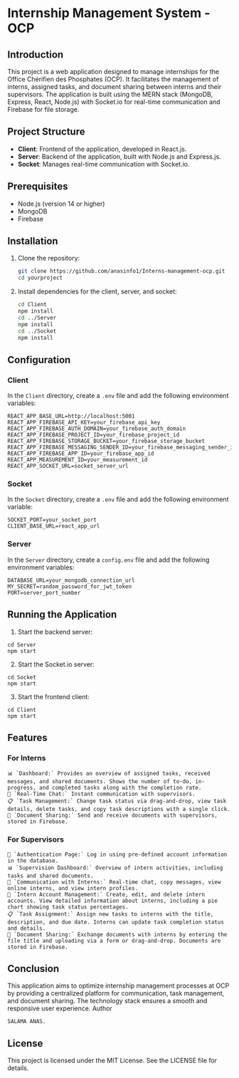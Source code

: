 # Internship Management System - OCP

## Introduction

This project is a web application designed to manage internships for the Office Chérifien des Phosphates (OCP). It facilitates the management of interns, assigned tasks, and document sharing between interns and their supervisors. The application is built using the MERN stack (MongoDB, Express, React, Node.js) with Socket.io for real-time communication and Firebase for file storage.

## Project Structure

- **Client**: Frontend of the application, developed in React.js.
- **Server**: Backend of the application, built with Node.js and Express.js.
- **Socket**: Manages real-time communication with Socket.io.

## Prerequisites

- Node.js (version 14 or higher)
- MongoDB
- Firebase

## Installation

1. Clone the repository:

    ```bash
    git clone https://github.com/anasinfo1/Interns-management-ocp.git
    cd yourproject
    ```

2. Install dependencies for the client, server, and socket:

    ```bash
    cd Client
    npm install
    cd ../Server
    npm install
    cd ../Socket
    npm install
    ```

## Configuration

### Client

In the `Client` directory, create a `.env` file and add the following environment variables:

```env
REACT_APP_BASE_URL=http://localhost:5001
REACT_APP_FIREBASE_API_KEY=your_firebase_api_key
REACT_APP_FIREBASE_AUTH_DOMAIN=your_firebase_auth_domain
REACT_APP_FIREBASE_PROJECT_ID=your_firebase_project_id
REACT_APP_FIREBASE_STORAGE_BUCKET=your_firebase_storage_bucket
REACT_APP_FIREBASE_MESSAGING_SENDER_ID=your_firebase_messaging_sender_id
REACT_APP_FIREBASE_APP_ID=your_firebase_app_id
REACT_APP_MEASUREMENT_ID=your_measurement_id
REACT_APP_SOCKET_URL=socket_server_url
```

### Socket

In the `Socket` directory, create a `.env` file and add the following environment variable:

```env
SOCKET_PORT=your_socket_port
CLIENT_BASE_URL=react_app_url
```

### Server

In the `Server` directory, create a `config.env` file and add the following environment variables:

```env
DATABASE_URL=your_mongodb_connection_url
MY_SECRET=random_password_for_jwt_token
PORT=server_port_number
```

## Running the Application

1. Start the backend server:
```
cd Server
npm start
```

2. Start the Socket.io server:
```
cd Socket
npm start
```


3. Start the frontend client:
```
cd Client
npm start
```



## Features
### For Interns

    📊 `Dashboard:` Provides an overview of assigned tasks, received messages, and shared documents. Shows the number of to-do, in-progress, and completed tasks along with the completion rate.
    💬 `Real-Time Chat:` Instant communication with supervisors.
    📋 `Task Management:` Change task status via drag-and-drop, view task details, delete tasks, and copy task descriptions with a single click.
    📁 `Document Sharing:` Send and receive documents with supervisors, stored in Firebase.

### For Supervisors

    🔑 `Authentication Page:` Log in using pre-defined account information in the database.
    📊 `Supervision Dashboard:` Overview of intern activities, including tasks and shared documents.
    💬 `Communication with Interns:` Real-time chat, copy messages, view online interns, and view intern profiles.
    👥 `Intern Account Management:` Create, edit, and delete intern accounts. View detailed information about interns, including a pie chart showing task status percentages.
    📋 `Task Assignment:` Assign new tasks to interns with the title, description, and due date. Interns can update task completion status and details.
    📁 `Document Sharing:` Exchange documents with interns by entering the file title and uploading via a form or drag-and-drop. Documents are stored in Firebase.

## Conclusion

This application aims to optimize internship management processes at OCP by providing a centralized platform for communication, task management, and document sharing. The technology stack ensures a smooth and responsive user experience.
Author

    SALAMA ANAS.

## License

This project is licensed under the MIT License. See the LICENSE file for details.